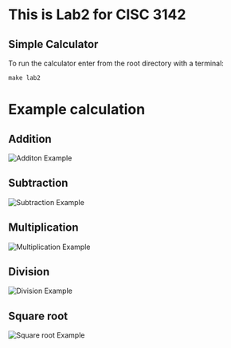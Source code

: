 # This is Lab2 for CISC 3142 #

## Simple Calculator ##

To run the calculator enter from the root directory with a terminal:

```make lab2```

# Example calculation #

## Addition ##

![Additon Example](./calculation%20examples/Addition.png?raw=true "Addition")

## Subtraction ##

![Subtraction Example](./calculation%20examples/Subtraction.png?raw=true "Subtraction")

## Multiplication ##

![Multiplication Example](./calculation%20examples/Multiplication.png?raw=true "Multiplication")

## Division ##

![Division Example](./calculation%20examples/Division.png?raw=true "Division")

## Square root ##

![Square root Example](./calculation%20examples/SquareRoot.png?raw=true "SquareRoot")
